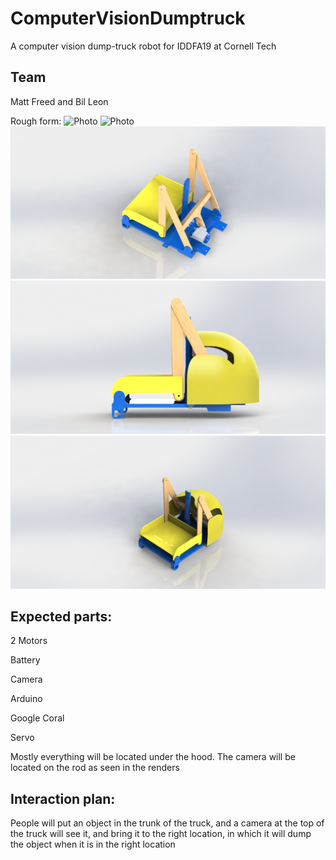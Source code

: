 # ComputerVisionDumptruck
A computer vision dump-truck robot for IDDFA19 at Cornell Tech

## Team
Matt Freed and Bil Leon

Rough form:
![Photo](RendersV2/Rend1.JPG)
![Photo](Renders/Rend2.JPG)
![Photo](Renders/Rend3.JPG)
![Photo](Renders/Rend4.JPG)
![Photo](Renders/Rend5.JPG)

## Expected parts:
2 Motors

Battery

Camera

Arduino

Google Coral

Servo

Mostly everything will be located under the hood. The camera will be located on the rod as seen in the renders

## Interaction plan:
People will put an object in the trunk of the truck, and a camera at the top of the truck will see it, and bring it to the right location, in which it will dump the object when it is in the right location
